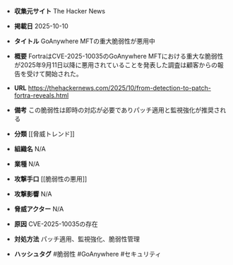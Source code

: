 - **収集元サイト**
The Hacker News

- **掲載日**
2025-10-10

- **タイトル**
GoAnywhere MFTの重大脆弱性が悪用中

- **概要**
FortraはCVE-2025-10035のGoAnywhere MFTにおける重大な脆弱性が2025年9月11日以降に悪用されていることを発表した調査は顧客からの報告を受けて開始された。

- **URL**
https://thehackernews.com/2025/10/from-detection-to-patch-fortra-reveals.html

- **備考**
この脆弱性は即時の対応が必要でありパッチ適用と監視強化が推奨される

- **分類**
[[脅威トレンド]]

- **組織名**
N/A

- **業種**
N/A

- **攻撃手口**
[[脆弱性の悪用]]

- **攻撃影響**
N/A

- **脅威アクター**
N/A

- **原因**
CVE-2025-10035の存在

- **対処方法**
パッチ適用、監視強化、脆弱性管理

- **ハッシュタグ**
#脆弱性 #GoAnywhere #セキュリティ
